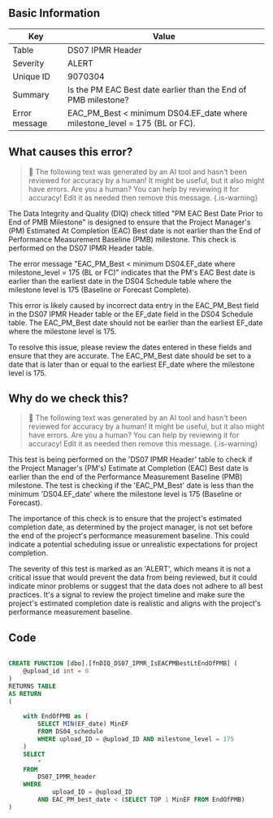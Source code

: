 ## Basic Information
| Key         | Value          |
|-------------|----------------|
| Table       | DS07 IPMR Header |
| Severity    | ALERT |
| Unique ID   | 9070304   |
| Summary     | Is the PM EAC Best date earlier than the End of PMB milestone? |
| Error message | EAC_PM_Best < minimum DS04.EF_date where milestone_level = 175 (BL or FC). |

## What causes this error?

> :robot: The following text was generated by an AI tool and hasn't been reviewed for accuracy by a human! It might be useful, but it also might have errors. Are you a human? You can help by reviewing it for accuracy! Edit it as needed then remove this message.
{.is-warning}

The Data Integrity and Quality (DIQ) check titled "PM EAC Best Date Prior to End of PMB Milestone" is designed to ensure that the Project Manager's (PM) Estimated At Completion (EAC) Best date is not earlier than the End of Performance Measurement Baseline (PMB) milestone. This check is performed on the DS07 IPMR Header table.

The error message "EAC_PM_Best < minimum DS04.EF_date where milestone_level = 175 (BL or FC)" indicates that the PM's EAC Best date is earlier than the earliest date in the DS04 Schedule table where the milestone level is 175 (Baseline or Forecast Complete). 

This error is likely caused by incorrect data entry in the EAC_PM_Best field in the DS07 IPMR Header table or the EF_date field in the DS04 Schedule table. The EAC_PM_Best date should not be earlier than the earliest EF_date where the milestone level is 175. 

To resolve this issue, please review the dates entered in these fields and ensure that they are accurate. The EAC_PM_Best date should be set to a date that is later than or equal to the earliest EF_date where the milestone level is 175.
## Why do we check this?

> :robot: The following text was generated by an AI tool and hasn't been reviewed for accuracy by a human! It might be useful, but it also might have errors. Are you a human? You can help by reviewing it for accuracy! Edit it as needed then remove this message.
{.is-warning}

This test is being performed on the 'DS07 IPMR Header' table to check if the Project Manager's (PM's) Estimate at Completion (EAC) Best date is earlier than the end of the Performance Measurement Baseline (PMB) milestone. The test is checking if the 'EAC_PM_Best' date is less than the minimum 'DS04.EF_date' where the milestone level is 175 (Baseline or Forecast).

The importance of this check is to ensure that the project's estimated completion date, as determined by the project manager, is not set before the end of the project's performance measurement baseline. This could indicate a potential scheduling issue or unrealistic expectations for project completion. 

The severity of this test is marked as an 'ALERT', which means it is not a critical issue that would prevent the data from being reviewed, but it could indicate minor problems or suggest that the data does not adhere to all best practices. It's a signal to review the project timeline and make sure the project's estimated completion date is realistic and aligns with the project's performance measurement baseline.
## Code

```sql

CREATE FUNCTION [dbo].[fnDIQ_DS07_IPMR_IsEACPMBestLtEndOfPMB] (
	@upload_id int = 0
)
RETURNS TABLE
AS RETURN
(
	
	with EndOfPMB as (
		SELECT MIN(EF_date) MinEF
		FROM DS04_schedule
		WHERE upload_ID = @upload_ID AND milestone_level = 175
	)
	SELECT 
		*
	FROM
		DS07_IPMR_header
	WHERE
			upload_ID = @upload_ID
		AND EAC_PM_best_date < (SELECT TOP 1 MinEF FROM EndOfPMB)
)
```
